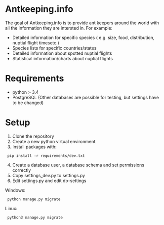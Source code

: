 # Antkeeping.info
The goal of Antkeeping.info is to provide ant keepers around the world with all the information they are intersted in. For example:
* Detailed information for specific species ( e.g. size, food, distribution, nuptial flight timesetc.)
* Species lists for specific countries/states
* Detailed information about spotted nuptial flights
* Statistical information/charts about nuptial flights
# Requirements
* python > 3.4
* PostgreSQL (Other databases are possible for testing, but settings have to be changed)
# Setup
1. Clone the repository
2. Create a new python virtual environment
3. Install packages with:
 ```
  pip install -r requirements/dev.txt
 ```
4. Create a database user, a database schema and set permissions correctly
5. Copy settings_dev.py to settings.py
6. Edit settings.py and edit db-settings

Windows:
 ```
  python manage.py migrate
 ```
Linux:  
 ```
  python3 manage.py migrate
 ```
